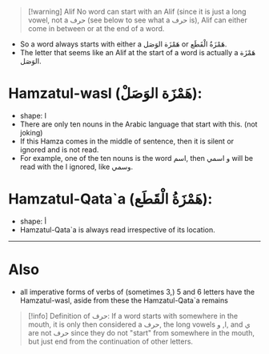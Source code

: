 >[!warning] Alif
>No word can start with an Alif (since it is just a long vowel, not a حرف (see below to see what a حرف is), Alif can either come in between or at the end of a word.
- So a word always starts with either a هَمْزَة الوَصَل or هَمْزَةُ الْقَطَع.
- The letter that seems like an Alif at the start of a word is actually a هَمْزَة الوَصَل.
# Hamzatul-wasl (هَمْزَة الوَصَلْ): 
- shape: ا
- There are only ten nouns in the Arabic language that start with this. (not joking)
- If this Hamza comes in the middle of sentence, then it is silent or ignored and is not read.
- For example, one of the ten nouns is the word اسم, then و اسمي will be read with the ا ignored, like وسمي.
# Hamzatul-Qata\`a (هَمْزَةُ الْقَطَع):
- shape: أ
- Hamzatul-Qata\`a is always read irrespective of its location.
___
# Also
- all imperative forms of verbs of (sometimes 3,) 5 and 6 letters have the Hamzatul-wasl, aside from these the Hamzatul-Qata\`a remains 

>[!info] Definition of حرف:
 If a word starts with somewhere in the mouth, it is only then considered a حرف, the long vowels ا, و, and ي are not حرف since they do not "start" from somewhere in the mouth, but just end from the continuation of other letters.